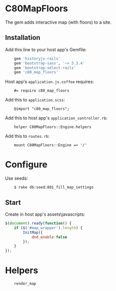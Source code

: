 # C80MapFloors

The gem adds interactive map (with floors) to a site.

## Installation

Add this line to your host app's Gemfile:

```ruby
    gem 'historyjs-rails'
    gem 'bootstrap-sass', '~> 3.3.4'
    gem 'bootstrap-select-rails'
    gem 'c80_map_floors'
```

Host app's `application.js.coffee` requires:

```
    #= require c80_map_floors
```

Add this to `application.scss`:

```
    @import "c80_map_floors";
```

Add this to host app's `application_controller.rb`:

```
    helper C80MapFloors::Engine.helpers
```

Add this to `routes.rb`:

```
    mount C80MapFloors::Engine => '/'
```

# Configure

Use seeds:

```
    $ rake db:seed:801_fill_map_settings
```


## Start

Create in host app's assets\javascripts:

```js
$(document).ready(function() {
    if ($('#map_wrapper').length) {
        InitMap({
            dnd_enable:false
        });
    }
});
```


# Helpers
```
    render_map
```
